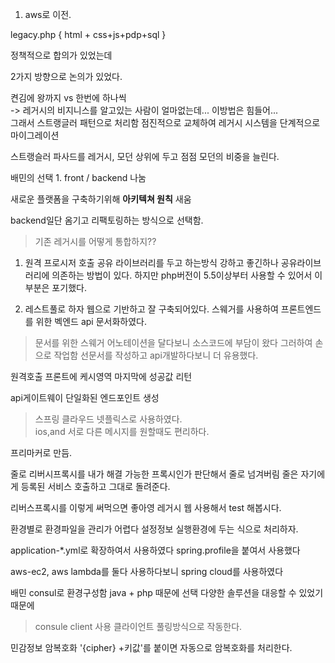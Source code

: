 1. aws로 이전.

legacy.php {
 html + css+js+pdp+sql
 }
 
 정책적으로 합의가 있었는데
 
 2가지 방향으로 논의가 있었다.
 
 켠김에 왕까지 vs 한번에 하나씩  
 -> 레거시의 비지니스를 알고있는 사람이 얼마없는데... 이방법은 힘들어...  
  그래서 스트랭글러 패턴으로 처리함 점진적으로 교체하여 레거시 시스템을 단계적으로 마이그레이션  
  
  스트랭슬러 파사드를 레거시, 모던 상위에 두고 점점 모던의 비중을 늘린다.
  
  배민의 선택 1. front / backend 나눔
  
  새로운 플랫폼을 구축하기위해 **아키텍쳐 원칙** 새움
  
  backend일단 옴기고 리팩토링하는 방식으로 선택함.
  > 기존 레거시를 어떻게 통합하지??
  1. 원격 프로시저 호출
  공유 라이브러리를 두고 하는방식 강하고 좋긴하나 공유라이브러리에 의존하는 방법이 있다.
  하지만 php버전이 5.5이상부터 사용할 수 있어서 이부분은 포기했다.
  
  2. 레스트풀로 하자
  웹으로 기반하고 잘 구축되어있다.
  스웨거를 사용하여 프론트엔드를 위한 벡엔드 api 문서화하였다.
  > 문서를 위한 스웨거 어노테이션을 달다보니 소스코드에 부담이 왔다 그러하여 손으로 작업함 선문서를 작성하고 api개발하다보니 더 유용했다.
  
  원격호출 프론트에 케시영역 마지막에 성공값 리턴
  
  api게이트웨이 단일화된 엔드포인트 생성 
  > 스프링 클라우드 넷플릭스로 사용하였다.  
  > ios,and 서로 다른 메시지를 원할때도 편리하다.
  
  프리마커로 만듬.
  
  줄로 리버시프록시를 내가 해결 가능한 프록시인가 판단해서 줄로 넘겨버림
  줄은 자기에게 등록된 서비스 호출하고 그대로 돌려준다.
  
  리버스프록시를 이렇게 써먹으면 좋아영
  레거시 웹 사용해서 test 해봅시다.
  
  
  환경별로 환경파일을 관리가 어렵다
  설정정보 실행환경에 두는 식으로 처리하자.
  
  application-*.yml로 확장하여서 사용하였다 spring.profile을 붙여서 사용했다
  
   aws-ec2, aws lambda를 둘다 사용하다보니 spring cloud를 사용하였다  
   
   배민 consul로 환경구성함
   java + php 때문에 선택 다양한 솔루션을 대응할 수 있었기 때문에
   > consule client 사용 
  클라이언트 풀링방식으로 작동한다.
  
  민감정보 암복호화 '{cipher} +키값'를 붙이면 자동으로 암복호화를 처리한다.
  